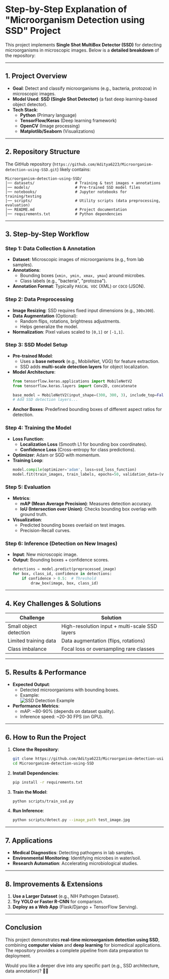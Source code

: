 # **Step-by-Step Explanation of "Microorganism Detection using SSD" Project**

This project implements **Single Shot MultiBox Detector (SSD)** for detecting microorganisms in microscopic images. Below is a **detailed breakdown** of the repository:

---

## **1. Project Overview**
- **Goal**: Detect and classify microorganisms (e.g., bacteria, protozoa) in microscopic images.
- **Model Used**: **SSD (Single Shot Detector)** (a fast deep learning-based object detector).
- **Tech Stack**:  
  - **Python** (Primary language)  
  - **TensorFlow/Keras** (Deep learning framework)  
  - **OpenCV** (Image processing)  
  - **Matplotlib/Seaborn** (Visualizations)  

---

## **2. Repository Structure**
The GitHub repository (`https://github.com/Aditya6223/Microorganism-detection-using-SSD.git`) likely contains:
```
Microorganism-detection-using-SSD/  
│── datasets/                  # Training & test images + annotations  
│── models/                    # Pre-trained SSD model files  
│── notebooks/                 # Jupyter notebooks for training/testing  
│── scripts/                   # Utility scripts (data preprocessing, evaluation)  
│── README.md                  # Project documentation  
│── requirements.txt           # Python dependencies  
```

---

## **3. Step-by-Step Workflow**
### **Step 1: Data Collection & Annotation**
- **Dataset**: Microscopic images of microorganisms (e.g., from lab samples).
- **Annotations**:  
  - Bounding boxes (`xmin, ymin, xmax, ymax`) around microbes.  
  - Class labels (e.g., "bacteria", "protozoa").  
- **Annotation Format**: Typically `PASCAL VOC` (XML) or `COCO` (JSON).

### **Step 2: Data Preprocessing**
- **Image Resizing**: SSD requires fixed input dimensions (e.g., `300x300`).
- **Data Augmentation** (Optional):  
  - Random flips, rotations, brightness adjustments.  
  - Helps generalize the model.
- **Normalization**: Pixel values scaled to `[0,1]` or `[-1,1]`.

### **Step 3: SSD Model Setup**
- **Pre-trained Model**:  
  - Uses a **base network** (e.g., MobileNet, VGG) for feature extraction.  
  - SSD adds **multi-scale detection layers** for object localization.
- **Model Architecture**:
  ```python
  from tensorflow.keras.applications import MobileNetV2
  from tensorflow.keras.layers import Conv2D, concatenate

  base_model = MobileNetV2(input_shape=(300, 300, 3), include_top=False)
  # Add SSD detection layers...
  ```
- **Anchor Boxes**: Predefined bounding boxes of different aspect ratios for detection.

### **Step 4: Training the Model**
- **Loss Function**:  
  - **Localization Loss** (Smooth L1 for bounding box coordinates).  
  - **Confidence Loss** (Cross-entropy for class predictions).  
- **Optimizer**: Adam or SGD with momentum.
- **Training Loop**:
  ```python
  model.compile(optimizer='adam', loss=ssd_loss_function)
  model.fit(train_images, train_labels, epochs=50, validation_data=(val_images, val_labels))
  ```

### **Step 5: Evaluation**
- **Metrics**:  
  - **mAP (Mean Average Precision)**: Measures detection accuracy.  
  - **IoU (Intersection over Union)**: Checks bounding box overlap with ground truth.  
- **Visualization**:  
  - Predicted bounding boxes overlaid on test images.  
  - Precision-Recall curves.

### **Step 6: Inference (Detection on New Images)**
- **Input**: New microscopic image.
- **Output**: Bounding boxes + confidence scores.
  ```python
  detections = model.predict(preprocessed_image)
  for box, class_id, confidence in detections:
      if confidence > 0.5:  # Threshold
          draw_box(image, box, class_id)
  ```

---

## **4. Key Challenges & Solutions**
| **Challenge**               | **Solution**                          |
|-----------------------------|---------------------------------------|
| Small object detection      | High-resolution input + multi-scale SSD layers |
| Limited training data       | Data augmentation (flips, rotations)  |
| Class imbalance             | Focal loss or oversampling rare classes |

---

## **5. Results & Performance**
- **Expected Output**:  
  - Detected microorganisms with bounding boxes.  
  - Example:  
    ![SSD Detection Example](https://miro.medium.com/max/1400/1*4liX4RXJaK5jO8Zf-rxw1Q.png)  
- **Performance Metrics**:  
  - mAP: ~80-90% (depends on dataset quality).  
  - Inference speed: ~20-30 FPS (on GPU).  

---

## **6. How to Run the Project**
1. **Clone the Repository**:
   ```bash
   git clone https://github.com/Aditya6223/Microorganism-detection-using-SSD.git
   cd Microorganism-detection-using-SSD
   ```
2. **Install Dependencies**:
   ```bash
   pip install -r requirements.txt
   ```
3. **Train the Model**:
   ```bash
   python scripts/train_ssd.py
   ```
4. **Run Inference**:
   ```bash
   python scripts/detect.py --image_path test_image.jpg
   ```

---

## **7. Applications**
- **Medical Diagnostics**: Detecting pathogens in lab samples.  
- **Environmental Monitoring**: Identifying microbes in water/soil.  
- **Research Automation**: Accelerating microbiological studies.  

---

## **8. Improvements & Extensions**
1. **Use a Larger Dataset** (e.g., NIH Pathogen Dataset).  
2. **Try YOLO or Faster R-CNN** for comparison.  
3. **Deploy as a Web App** (Flask/Django + TensorFlow Serving).  

---

## **Conclusion**
This project demonstrates **real-time microorganism detection using SSD**, combining **computer vision** and **deep learning** for biomedical applications. The repository provides a complete pipeline from data preparation to deployment.

Would you like a deeper dive into any specific part (e.g., SSD architecture, data annotation)? 🔬🤖

